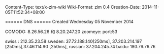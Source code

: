 Content-Type: text/x-zim-wiki
Wiki-Format: zim 0.4
Creation-Date: 2014-11-05T11:52:34+08:00

====== DNS ======
Created Wednesday 05 November 2014

COMODO: 8.26.56.26 和 8.20.247.20
zoomeye:
port:53

swiss  :   212.35.23.58
sweden: 37.72.188.140[250ms], 37.203.214.197 [250ms],37.46.114.90 [250ms],
russian: 	37.204.245.74
baidu: 180.76.76.76
